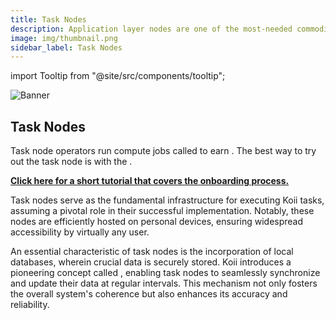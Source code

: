 ```yaml
---
title: Task Nodes
description: Application layer nodes are one of the most-needed commodities in Web3.
image: img/thumbnail.png
sidebar_label: Task Nodes
---
```


import Tooltip from "@site/src/components/tooltip";

![Banner](/img/run-a-node/run-task-node.svg)

## Task Nodes

Task node operators run compute jobs called <Tooltip text="tasks"/> to earn <Tooltip text="rewards"/>. The best way to try out the task node is with the <Tooltip text="Koii Node"/>.

[**Click here for a short tutorial that covers the onboarding process.**](/run-a-node/task-nodes/how-to-run-a-koii-node)

Task nodes serve as the fundamental infrastructure for executing Koii tasks, assuming a pivotal role in their successful implementation. Notably, these nodes are efficiently hosted on personal devices, ensuring widespread accessibility by virtually any user.

An essential characteristic of task nodes is the incorporation of local databases, wherein crucial data is securely stored. Koii introduces a pioneering concept called <Tooltip text="database sharing"/>, enabling task nodes to seamlessly synchronize and update their data at regular intervals. This mechanism not only fosters the overall system's coherence but also enhances its accuracy and reliability.
